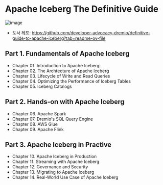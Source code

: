 
# Apache Iceberg The Definitive Guide

![image](https://github.com/user-attachments/assets/5c380408-49fb-4438-b815-ccd5c87c1814)

* 도서 레포: https://github.com/developer-advocacy-dremio/definitive-guide-to-apache-iceberg?tab=readme-ov-file

## Part 1. Fundamentals of Apache Iceberg
* Chapter 01. Introduction to Apache Iceberg
* Chapter 02. The Archtecture of Apache Iceberg
* Chapter 03. Lifecycle of Write and Read Queries
* Chapter 04. Optimizing the Performance of Iceberg Tables
* Chapter 05. Iceberg Catalogs

## Part 2. Hands-on with Apache Iceberg
* Chapter 06. Apache Spark
* Chapter 07. Dremio's SQL Query Engine
* Chapter 08. AWS Glue
* Chapter 09. Apache Flink


## Part 3. Apache Iceberg in Practive
* Chapter 10. Apache Iceberg in Production
* Chapter 11. Streaming with Apache Iceberg
* Chapter 12. Governance and Security
* Chapter 13. Migrating to Apache Iceberg
* Chapter 14. Real-World Use Case of Apache Iceberg


